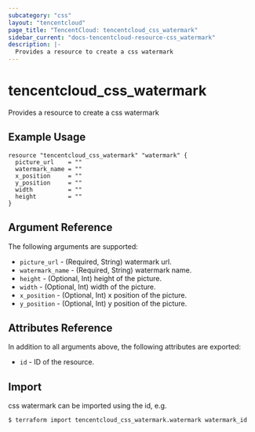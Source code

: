 ```yaml
---
subcategory: "css"
layout: "tencentcloud"
page_title: "TencentCloud: tencentcloud_css_watermark"
sidebar_current: "docs-tencentcloud-resource-css_watermark"
description: |-
  Provides a resource to create a css watermark
---
```


# tencentcloud_css_watermark

Provides a resource to create a css watermark

## Example Usage

```hcl
resource "tencentcloud_css_watermark" "watermark" {
  picture_url    = ""
  watermark_name = ""
  x_position     = ""
  y_position     = ""
  width          = ""
  height         = ""
}
```

## Argument Reference

The following arguments are supported:

* `picture_url` - (Required, String) watermark url.
* `watermark_name` - (Required, String) watermark name.
* `height` - (Optional, Int) height of the picture.
* `width` - (Optional, Int) width of the picture.
* `x_position` - (Optional, Int) x position of the picture.
* `y_position` - (Optional, Int) y position of the picture.

## Attributes Reference

In addition to all arguments above, the following attributes are exported:

* `id` - ID of the resource.



## Import

css watermark can be imported using the id, e.g.
```
$ terraform import tencentcloud_css_watermark.watermark watermark_id
```

